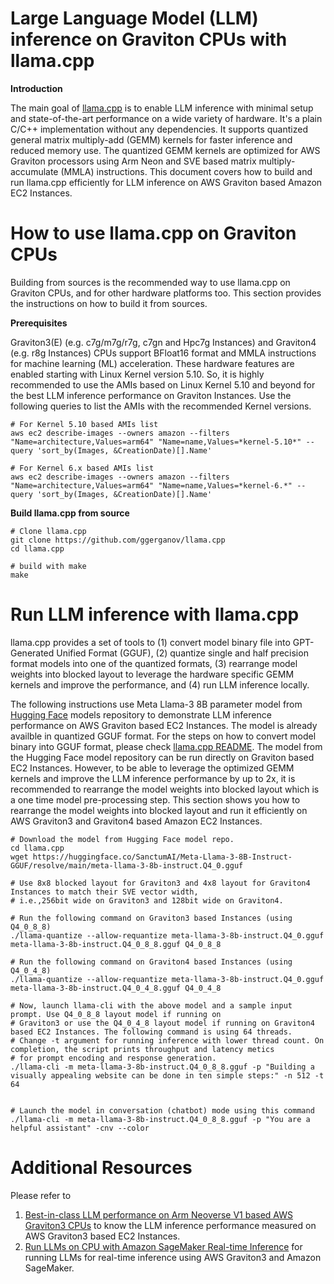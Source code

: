 # Large Language Model (LLM) inference on Graviton CPUs with llama.cpp

**Introduction**

The main goal of [llama.cpp](https://github.com/ggerganov/llama.cpp) is to enable LLM inference with minimal setup and state-of-the-art performance on a wide variety of hardware. It's a plain C/C++ implementation without any dependencies. It supports quantized general matrix multiply-add (GEMM) kernels for faster inference and reduced memory use. The quantized GEMM kernels are optimized for AWS Graviton processors using Arm Neon and SVE based matrix multiply-accumulate (MMLA) instructions. This document covers how to build and run llama.cpp efficiently for LLM inference on AWS Graviton based Amazon EC2 Instances.

# How to use llama.cpp on Graviton CPUs

Building from sources is the recommended way to use llama.cpp on Graviton CPUs, and for other hardware platforms too. This section provides the instructions on how to build it from sources.

**Prerequisites**

Graviton3(E) (e.g. c7g/m7g/r7g, c7gn and Hpc7g Instances) and Graviton4 (e.g. r8g Instances) CPUs support BFloat16 format and MMLA instructions for machine learning (ML) acceleration. These hardware features are enabled starting with Linux Kernel version 5.10. So, it is highly recommended to use the AMIs based on Linux Kernel 5.10 and beyond for the best LLM inference performance on Graviton Instances. Use the following queries to list the AMIs with the recommended Kernel versions.

```
# For Kernel 5.10 based AMIs list
aws ec2 describe-images --owners amazon --filters "Name=architecture,Values=arm64" "Name=name,Values=*kernel-5.10*" --query 'sort_by(Images, &CreationDate)[].Name'

# For Kernel 6.x based AMIs list
aws ec2 describe-images --owners amazon --filters "Name=architecture,Values=arm64" "Name=name,Values=*kernel-6.*" --query 'sort_by(Images, &CreationDate)[].Name'
```

**Build llama.cpp from source**

```
# Clone llama.cpp
git clone https://github.com/ggerganov/llama.cpp
cd llama.cpp

# build with make
make

```

# Run LLM inference with llama.cpp

llama.cpp provides a set of tools to (1) convert model binary file into GPT-Generated Unified Format (GGUF), (2) quantize single and half precision format models into one of the quantized formats, (3) rearrange model weights into blocked layout to leverage the hardware specific GEMM kernels and improve the performance, and (4) run LLM inference locally.

The following instructions use Meta Llama-3 8B parameter model from [Hugging Face](https://huggingface.co/models) models repository to demonstrate LLM inference performance on AWS Graviton based EC2 Instances. The model is already availble in quantized GGUF format. For the steps on how to convert model binary into GGUF format, please check [llama.cpp README](https://github.com/ggerganov/llama.cpp/blob/master/README.md). The model from the Hugging Face model repository can be run directly on Graviton based EC2 Instances. However, to be able to leverage the optimized GEMM kernels and improve the LLM inference performance by up to 2x, it is recommended to rearrange the model weights into blocked layout which is a one time model pre-processing step. This section shows you how to rearrange the model weights into blocked layout and run it efficiently on AWS Graviton3 and Graviton4 based Amazon EC2 Instances.


```
# Download the model from Hugging Face model repo.
cd llama.cpp
wget https://huggingface.co/SanctumAI/Meta-Llama-3-8B-Instruct-GGUF/resolve/main/meta-llama-3-8b-instruct.Q4_0.gguf

# Use 8x8 blocked layout for Graviton3 and 4x8 layout for Graviton4 Instances to match their SVE vector width,
# i.e.,256bit wide on Graviton3 and 128bit wide on Graviton4.

# Run the following command on Graviton3 based Instances (using Q4_0_8_8)
./llama-quantize --allow-requantize meta-llama-3-8b-instruct.Q4_0.gguf meta-llama-3-8b-instruct.Q4_0_8_8.gguf Q4_0_8_8

# Run the following command on Graviton4 based Instances (using Q4_0_4_8)
./llama-quantize --allow-requantize meta-llama-3-8b-instruct.Q4_0.gguf meta-llama-3-8b-instruct.Q4_0_4_8.gguf Q4_0_4_8

# Now, launch llama-cli with the above model and a sample input prompt. Use Q4_0_8_8 layout model if running on
# Graviton3 or use the Q4_0_4_8 layout model if running on Graviton4 based EC2 Instances. The following command is using 64 threads.
# Change -t argument for running inference with lower thread count. On completion, the script prints throughput and latency metics
# for prompt encoding and response generation.
./llama-cli -m meta-llama-3-8b-instruct.Q4_0_8_8.gguf -p "Building a visually appealing website can be done in ten simple steps:" -n 512 -t 64


# Launch the model in conversation (chatbot) mode using this command
./llama-cli -m meta-llama-3-8b-instruct.Q4_0_8_8.gguf -p "You are a helpful assistant" -cnv --color

```

# Additional Resources

Please refer to
1. [Best-in-class LLM performance on Arm Neoverse V1 based AWS Graviton3 CPUs](https://community.arm.com/arm-community-blogs/b/infrastructure-solutions-blog/posts/best-in-class-llm-performance) to know the LLM inference performance measured on AWS Graviton3 based EC2 Instances.
2. [Run LLMs on CPU with Amazon SageMaker Real-time Inference](https://community.aws/content/2eazHYzSfcY9flCGKsuGjpwqq1B/run-llms-on-cpu-with-amazon-sagemaker-real-time-inference?lang=en) for running LLMs for real-time inference using AWS Graviton3 and Amazon SageMaker.
